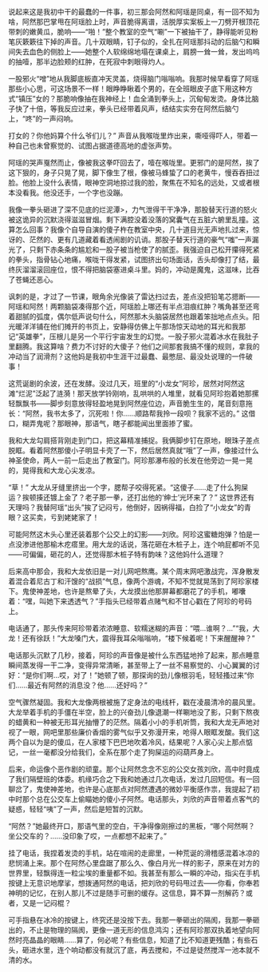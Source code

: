 说起来这是我初中干的最蠢的一件事，初三那会阿然和阿瑶是同桌，有一回不知为啥，阿然那巴掌甩在阿瑶脸上时，声音脆得离谱，活脱厚实案板上一刀劈开根顶花带刺的嫩黄瓜，脆响——“啪！”整个教室的空气“唰”一下被抽干了，静得能听见粉笔灰簌簌往下掉的声音。几十双眼睛，钉子似的，全扎在阿瑶那抖动的后脑勺和瞬间失去血色的侧脸上——她整个人软绵绵地塌在课桌上，肩膀一耸一耸，发出呜呜的抽噎，那半边脸颊的红肿，在死寂中刺眼得灼人。

一股邪火“噌”地从我脚底板直冲天灵盖，烧得脑门嗡嗡响。我那时候早看穿了阿瑶那些小心思，可这场景不一样！眼睁睁瞅着个男的，在全班眼皮子底下用这种方式“镇压”女的？那脆响像抽在我神经上！血全涌到拳头上，沉甸甸发烫。身体比脑子快了十倍，等我反应过来，拳头已经带着风声，结结实实夯在阿然后脑勺上，“咚”的一声闷响。

打女的？你他妈算个什么爷们儿？” 声音从我喉咙里炸出来，嘶哑得吓人，带着一种自己也未曾察觉的、试图占据道德高地的虚张声势。

阿瑶的哭声戛然而止，像被我这拳吓回去了，噎在喉咙里。更邪门的是阿然，挨了这下狠的，身子只晃了晃，脚下像生了根，像被马蜂蛰了口的老黄牛，慢吞吞扭过脸。他脸上没什么表情，眼神空洞地掠过我的脸，聚焦在不知名的远处，又或者根本没看我。他没还手，一个字也没蹦。

我像一拳头砸进了深不见底的烂泥潭>，力气泄得干干净净，那股替天行道的怒火被这诡异的沉默浇得滋滋冒烟。剩下满腔没着没落的窝囊气在五脏六腑里乱撞。这算怎么回事？我像个自导自演的傻子杵在教室中央，几十道目光无声地扎过来，惊讶的、茫然的、更有几道藏着看透闹剧的讥诮。那股子替天行道的豪气“嗤”一声漏光了，只剩下赤条条的尴尬和一股子被当枪使了的腻歪。我强迫自己松开攥得死紧的拳头，指骨钻心地痛，喉咙干得发紧，试图挤出句场面话，舌头却像打了结，最终灰溜溜滚回座位，恨不得把脑袋塞进桌斗里。妈的，冲动是魔鬼，这滋味，比吞了苍蝇还恶心。

讽刺的是，才过了一节课，眼角余光像装了雷达扫过去，差点没把铅笔芯摁断——阿瑶和阿然！两颗脑袋凑得那个近，阿瑶脸上哪还有半点泪痕红肿？嘴角甚至还弯着甜腻的弧度，偶尔低声说句什么，阿然那木头脑袋居然也跟着笨拙地点点头。阳光暖洋洋铺在他们摊开的书页上，安静得仿佛上午那场惊天动地的耳光和我那记“英雄拳”，压根儿是另一个平行宇宙发生的幻觉。一股子邪火混着冰水在我肚子里翻腾。我这算啥？费力不讨好的大傻子？他们之间那套我搞不懂的规则，拿我的冲动当了润滑剂？这他妈是我初中生涯干过最蠢、最憋屈、最没处说理的一件破事！

这荒诞剧的余波，还在发酵。没过几天，班里的“小龙女”阿珍，居然对阿然这滩“烂泥”泛起了涟漪！那天放学铃刚响，乱哄哄的人堆里，就看见阿珍抱着她那摞轻飘飘书——脚步刻意放得轻盈地晃到阿然座位边，声音脆生生的，尾音刻意拖长：“阿然，我书太多了，沉死啦！你……顺路帮我拎一段呗？我家不远的。” 这借口，糊弄鬼呢？那眼神，那语气，瞎子都能闻出里面掺了蜜。

我和大龙勾肩搭背刚走到门口，把这幕精准捕捉。我俩脚步钉在原地，眼珠子差点脱眶。看着阿然那傻小子明显卡壳了一下，然后居然真就“哦”了一声，像接过什么神圣使命，两人一前一后走出了教室门。阿珍那瀑布般的长发在他旁边一晃一晃的，晃得我和大龙心尖发凉。

“草！” 大龙从牙缝里挤出一个字，腮帮子咬得死紧。“这傻子……走了什么狗屎运？挨顿揍还镀上金了？老子那一拳，还打出他的‘绅士’光环来了？” 这世界还有天理吗？我替阿瑶“出头”挨了记闷亏，他倒好，因祸得福，白捡了“小龙女”的青眼？这买卖，亏到姥姥家了！

可能阿然这木头心里还装着那个公交上的幻影——刘欣。阿珍这蜜糖炮弹？怕是一点没渗进他那榆木疙瘩里。用大龙的话说，落花砸在木桩子上，连个响屁都听不见——可偏偏，砸花的人，还觉得那木桩子特有韵味？这他妈什么道理？

后来高中那会，我和大龙依旧是一对儿网吧熬鹰。某个周末网吧激战完，浑身散发着混合着尼古丁和汗馊的“战损”气息，像两个游魂，不知不觉就晃荡到了阿珍家楼下。鬼使神差地，也许是熬晕了头，大龙摸出他那屏幕都磨花了的手机，嘟囔着：“嘿，叫她下来透透气？”手指头已经带着点赌气和不甘心戳在了阿珍的号码上。

电话通了，那头传来阿珍带着浓浓睡意、软糯迷糊的声音：“喂…谁啊？…”“我，大龙！还有徐跃！”大龙嗓门大，震得我耳朵嗡嗡响，“楼下候着呢！下来醒醒神？”

电话那头沉默了几秒，接着，阿珍的声音像是被什么东西猛地拎了起来，那点睡意瞬间蒸发得一干二净，变得异常清晰，甚至带上了一丝不易察觉的、小心翼翼的讨好：“是你们啊…哎，对了！”她顿了顿，那探询的劲儿像根羽毛，轻轻搔过来“你们……最近有阿然的消息没？他……还好吗？”

空气骤然凝固。我和大龙像两根被施了定身法的电线杆，戳在凌晨清冷的晨风里。大龙举着手机的手僵在半空，脸上的兴奋劲儿像退潮一样唰地没了影，只剩下熬夜的蜡黄和一种被无形耳光抽懵了的茫然。隔着小小的手机听筒，我和大龙无声地对视了一眼，网吧里那些廉价香烟的雾气似乎又弥漫开来，呛得人眼眶发酸。我们这两个自以为是的傻瓜，在人家楼下巴巴地吹着冷风，结果呢？人家心尖上那点惦记，一丝一毫都没分给我们，全系在那个走了狗屎运的闷葫芦身上。

后来，命运像个恶作剧的顽童。那个让阿然念念不忘的公交女孩刘欣，高中时竟成了我们隔壁班的体委。机缘巧合之下我和她通过几次电话，发过几回短信。有一回聊岔了，鬼使神差地，也许是心底那点对阿然遭遇的微妙平衡感作祟，我提起了初中时那个总在公交车上偷瞄她的傻小子阿然。电话那头，刘欣的声音带着点客气的疑惑，轻轻“咦”了一声，然后是短暂的沉默。

“阿然？”她最终开口，那语气里的空白，干净得像刚擦过的黑板，“哪个阿然啊？坐公交车的？……没印象了哎，一点都想不起来了。”

挂了电话，我捏着发烫的手机，站在喧闹的走廊里，一种荒诞的滑稽感混着冰凉的悲悯涌上来。那个在阿然心里盘踞了那么久、像白月光一样的影子，原来在对方的世界里，轻飘得连一粒尘埃的重量都不如。我甚至有那么一瞬的冲动，指尖在手机按键上无意识地摩挲，想拨通阿然的电话，把刘欣的号码甩过去——你看，你奉若神明的记忆，在别人那儿不过是随手可删的缓存。这信息，算不算一剂解药？或者，又是一记闷棍？

可手指悬在冰冷的按键上，终究还是没按下去。我那一拳砸出的隔阂，我那一拳砸出的，不止是物理的隔阂，更像一道无形的信息鸿沟；还有阿珍那双执着地望向阿然时亮晶晶的眼睛……算了，何必呢？有些信息，知道了比不知道更残酷；有些石头，砸进水里，连个响动都没有就沉了底，再去搅和，不过是徒然搅浑一池本就不清的水。





